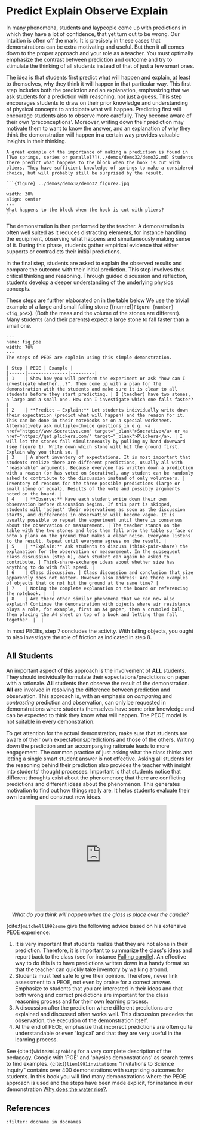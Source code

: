 # Predict Explain Observe Explain
In many phenomena, students and laypeople come up with predictions in which they have a lot of confidence, that yet turn out to be wrong. Our intuition is often off the mark. It is precisely in these cases that demonstrations can be extra motivating and useful. But then it all comes down to the proper approach and your role as a teacher. You must optimally emphasize the contrast between prediction and outcome and try to stimulate the thinking of all students instead of that of just a few smart ones.

The idea is that students first predict what will happen and explain, at least to themselves, why they think it will happen in that particular way. This first step includes both the prediction and an explanation, emphasizing that we ask students for a prediction with reasoning, not just a guess. This step encourages students to draw on their prior knowledge and understanding of physical concepts to anticipate what will happen. Predicting first will encourage students also to observe more carefully. They become aware of their own 'preconceptions'. Moreover, writing down their prediction may motivate them to want to know the answer, and an explanation of why they think the demonstration will happen in a certain way provides valuable insights in their thinking.

````{note}
A great example of the importance of making a prediction is found in [Two springs, series or parallel?](../demos/demo32/demo32.md) Students there predict what happens to the block when the hook is cut with pliers. They have sufficient knowledge of springs to make a considered choice, but will probably still be surprised by the result.

```{figure} ../demos/demo32/demo32_figure2.jpg
---
width: 30%
align: center
---
What happens to the block when the hook is cut with pliers?
```
````

The demonstration is then performed by the teacher. A demonstration is often well suited as it reduces distracting elements, for instance handling the equipment, observing what happens and simultaneously making sense of it. During this phase, students gather empirical evidence that either supports or contradicts their initial predictions. 

In the final step, students are asked to explain the observed results and compare the outcome with their initial prediction. This step involves thus critical thinking and reasoning. Through guided discussion and reflection, students develop a deeper understanding of the underlying physics concepts. 

These steps are further elaborated on in the table below We use the trivial example of a large and small falling stone ({numref}`Figure {number} <fig_poe>`). (Both the mass and the volume of the stones are different). Many students (and their parents) expect a large stone to fall faster than a small one.

``` {figure} Figures/POE.PNG
---
name: fig_poe
width: 70%
---
The steps of PEOE are explain using this simple demonstration.
```

```{table} The various steps in the PEOE approach
| Step | PEOE | Example |
|------|---------------|---------|
| 1    | Show how you will perform the experiment or ask "how can I investigate whether...?". Then come up with a plan for the demonstration with the students and make sure it is clear to all students before they start predicting. | I (teacher) have two stones, a large and a small one. How can I investigate which one falls faster? |
| 2    | **Predict – Explain:** Let students individually write down their expectation (predict what will happen) and the reason for it. This can be done in their notebooks or on a special worksheet. Alternatively ask multiple-choice questions in e.g. <a href="https://www.Socrative.com" target="_blank">Socrative</a> or <a href="https://get.plickers.com/" target="_blank">Plickers</a>. | I will let the stones fall simultaneously by pulling my hand downward (see figure 1). Write down which stone will hit the ground first. Explain why you think so. |
| 3    | A short inventory of expectations. It is most important that students realize there are different predictions, usually all with 'reasonable' arguments. Because everyone has written down a prediction with a reason (or has voted on Socrative), any student can be randomly asked to contribute to the discussion instead of only volunteers. | Inventory of reasons for the three possible predictions (large or small stone or equal). Results of the vote and possibly arguments noted on the board. |
| 4    | **Observe:** Have each student write down their own observation before discussion begins. If this part is skipped, students will 'adjust' their observations as soon as the discussion starts, and differences in observation will become vague. It is usually possible to repeat the experiment until there is consensus about the observation or measurement. | The teacher stands on the table with the two stones and lets them fall onto the table surface or onto a plank on the ground that makes a clear noise. Everyone listens to the result. Repeat until everyone agrees on the result. |
| 5    | **Explain:** Ask students to discuss (think-pair-share) the explanation for the observation or measurement. In the subsequent class discussion (step 6), each student can again be asked to contribute. | Think-share-exchange ideas about whether size has anything to do with fall speed. |
| 6    | Class discussion. | Class discussion and conclusion that size apparently does not matter. However also address: Are there examples of objects that do not hit the ground at the same time? |
| 7    | Noting the complete explanation on the board or referencing the notebook. |  |
| 8    | Are there other similar phenomena that we can now also explain? Continue the demonstration with objects where air resistance plays a role, for example, first an A4 paper, then a crumpled ball, then placing the A4 sheet on top of a book and letting them fall together. |  |

```

In most PEOEs, step 7 concludes the activity. With falling objects, you ought to also investigate the role of friction as indicated in step 8.

## All Students
An important aspect of this approach is the involvement of **ALL** students. They should individually formulate their expectations/predictions on paper with a rationale. **All** students then observe the result of the demonstration. **All** are involved in resolving the difference between prediction and observation. This approach is, with an emphasis on *comparing* and *contrasting* prediction and observation, can only be requested in demonstrations where students themselves have some prior knowledge and can be expected to think they know what will happen. The PEOE model is not suitable in every demonstration.

To get attention for the actual demonstration, make sure that students are aware of their own expectations/predictions and those of the others. Writing down the prediction and an accompanying rationale leads to more engagement. The common practice of just asking what the class thinks and letting a single smart student answer is not effective. Asking all students for the reasoning behind their prediction also provides the teacher with insight into students' thought processes. Important is that students notice that different thoughts exist about the phenomenon; that there are conflicting predictions and different ideas about the phenomenon. This generates motivation to find out how things really are. It helps students evaluate their own learning and construct new ideas.

<div style="display: flex; justify-content: center;">
    <div style="position: relative; width: 70%; height: 0; padding-bottom: 56.25%;">
            <iframe
            src="https://www.youtube.com/embed/iiqLECiDG5w?si=_WJuqOQgLj-QJd-9"
            style="position: absolute; top: 0; left: 0; width: 100%; height: 100%;"
            frameborder="0"
            allow="accelerometer; autoplay; clipboard-write; encrypted-media; gyroscope; picture-in-picture"
            allowfullscreen
            ></iframe>
    </div>
</div>
<div style="text-align: center;">
  <i>What do you think will happen when the glass is place over the candle?</i>
</div>


{cite:t}`mitchell1992some` give the following advice based on his extensive PEOE experience:

1.  It is very important that students realize that they are not alone in their prediction. Therefore, it is important to summarize the class's ideas and report back to the class (see for instance [Falling candle](../demos//demo35/demo35.md)). An effective way to do this is to have predictions written down in a handy format so that the teacher can quickly take inventory by walking around.
2.  Students must feel safe to give their opinion. Therefore, never link assessment to a PEOE, not even by praise for a correct answer. Emphasize to students that you are interested in their ideas and that both wrong and correct predictions are important for the class reasoning process    and for their own learning process.
3. A discussion after the prediction where different predictions are explained and discussed often works well. This discussion precedes the observation, the execution of the demonstration itself.
4. At the end of PEOE, emphasize that incorrect predictions are often quite understandable or even 'logical' and that they are very useful in the learning process.

See {cite:t}`white2014probing` for a very complete description of the pedagogy. Google with 'POE' and 'physics demonstrations' as search terms to find examples. {cite:t}`liem1991invitations` "Invitations to Science Inquiry" contains over 400 demonstrations with surprising outcomes for students. In this book you will find many demonstrations where the PEOE approach is used and the steps have been made explicit, for instance in our demonstration [Why does the water rise?](../demos//demo27/demo27.md).


## References
```{bibliography}
:filter: docname in docnames
```

